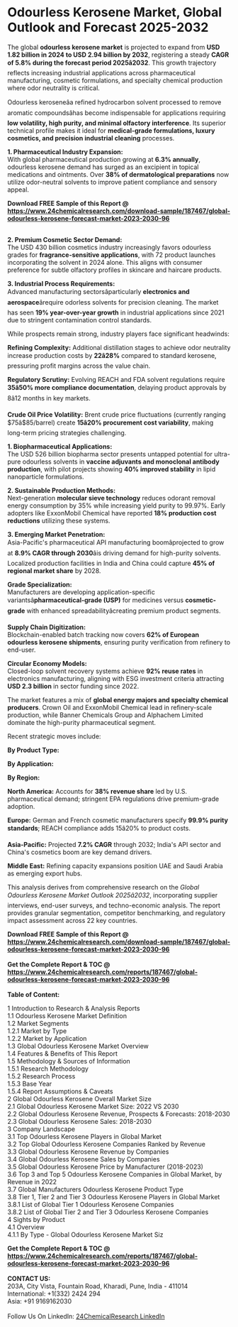 <h1>Odourless Kerosene Market, Global Outlook and Forecast 2025-2032</h1><p>The global <strong>odourless kerosene market</strong> is projected to expand from <strong>USD 1.82 billion in 2024 to USD 2.94 billion by 2032</strong>, registering a steady <strong>CAGR of 5.8% during the forecast period 2025â2032</strong>. This growth trajectory reflects increasing industrial applications across pharmaceutical manufacturing, cosmetic formulations, and specialty chemical production where odor neutrality is critical.</p><p>Odourless keroseneâa refined hydrocarbon solvent processed to remove aromatic compoundsâhas become indispensable for applications requiring <strong>low volatility, high purity, and minimal olfactory interference</strong>. Its superior technical profile makes it ideal for <strong>medical-grade formulations, luxury cosmetics, and precision industrial cleaning</strong> processes.</p><p><strong>1. Pharmaceutical Industry Expansion:</strong><br>
With global pharmaceutical production growing at <strong>6.3% annually</strong>, odourless kerosene demand has surged as an excipient in topical medications and ointments. Over <strong>38% of dermatological preparations</strong> now utilize odor-neutral solvents to improve patient compliance and sensory appeal.</p><div><b>Download FREE Sample of this Report @ 
            <a href="https://www.24chemicalresearch.com/download-sample/187467/global-odourless-kerosene-forecast-market-2023-2030-96">
            https://www.24chemicalresearch.com/download-sample/187467/global-odourless-kerosene-forecast-market-2023-2030-96</a></b></div><br><p><strong>2. Premium Cosmetic Sector Demand:</strong><br>
The USD 430 billion cosmetics industry increasingly favors odourless grades for <strong>fragrance-sensitive applications</strong>, with 72 product launches incorporating the solvent in 2024 alone. This aligns with consumer preference for subtle olfactory profiles in skincare and haircare products.</p><p><strong>3. Industrial Process Requirements:</strong><br>
Advanced manufacturing sectorsâparticularly <strong>electronics and aerospace</strong>ârequire odorless solvents for precision cleaning. The market has seen <strong>19% year-over-year growth</strong> in industrial applications since 2021 due to stringent contamination control standards.</p><p>While prospects remain strong, industry players face significant headwinds:</p><p><strong>Refining Complexity:</strong> Additional distillation stages to achieve odor neutrality increase production costs by <strong>22â28%</strong> compared to standard kerosene, pressuring profit margins across the value chain.</p><p><strong>Regulatory Scrutiny:</strong> Evolving REACH and FDA solvent regulations require <strong>35â50% more compliance documentation</strong>, delaying product approvals by 8â12 months in key markets.</p><p><strong>Crude Oil Price Volatility:</strong> Brent crude price fluctuations (currently ranging $75â$85/barrel) create <strong>15â20% procurement cost variability</strong>, making long-term pricing strategies challenging.</p><p><strong>1. Biopharmaceutical Applications:</strong><br>
The USD 526 billion biopharma sector presents untapped potential for ultra-pure odourless solvents in <strong>vaccine adjuvants and monoclonal antibody production</strong>, with pilot projects showing <strong>40% improved stability</strong> in lipid nanoparticle formulations.</p><p><strong>2. Sustainable Production Methods:</strong><br>
Next-generation <strong>molecular sieve technology</strong> reduces odorant removal energy consumption by 35% while increasing yield purity to 99.97%. Early adopters like ExxonMobil Chemical have reported <strong>18% production cost reductions</strong> utilizing these systems.</p><p><strong>3. Emerging Market Penetration:</strong><br>
Asia-Pacific's pharmaceutical API manufacturing boomâprojected to grow at <strong>8.9% CAGR through 2030</strong>âis driving demand for high-purity solvents. Localized production facilities in India and China could capture <strong>45% of regional market share</strong> by 2028.</p><p><strong>Grade Specialization:</strong><br>
	Manufacturers are developing application-specific variantsâ<strong>pharmaceutical-grade (USP)</strong> for medicines versus <strong>cosmetic-grade</strong> with enhanced spreadabilityâcreating premium product segments.</p><p><strong>Supply Chain Digitization:</strong><br>
	Blockchain-enabled batch tracking now covers <strong>62% of European odourless kerosene shipments</strong>, ensuring purity verification from refinery to end-user.</p><p><strong>Circular Economy Models:</strong><br>
	Closed-loop solvent recovery systems achieve <strong>92% reuse rates</strong> in electronics manufacturing, aligning with ESG investment criteria attracting <strong>USD 2.3 billion</strong> in sector funding since 2022.</p><p>The market features a mix of <strong>global energy majors and specialty chemical producers</strong>. Crown Oil and ExxonMobil Chemical lead in refinery-scale production, while Banner Chemicals Group and Alphachem Limited dominate the high-purity pharmaceutical segment.</p><p>Recent strategic moves include:</p><p><strong>By Product Type:</strong></p><p><strong>By Application:</strong></p><p><strong>By Region:</strong></p><p><strong>North America:</strong> Accounts for <strong>38% revenue share</strong> led by U.S. pharmaceutical demand; stringent EPA regulations drive premium-grade adoption.</p><p><strong>Europe:</strong> German and French cosmetic manufacturers specify <strong>99.9% purity standards</strong>; REACH compliance adds 15â20% to product costs.</p><p><strong>Asia-Pacific:</strong> Projected <strong>7.2% CAGR</strong> through 2032; India's API sector and China's cosmetics boom are key demand drivers.</p><p><strong>Middle East:</strong> Refining capacity expansions position UAE and Saudi Arabia as emerging export hubs.</p><p>This analysis derives from comprehensive research on the <em>Global Odourless Kerosene Market Outlook 2025â2032</em>, incorporating supplier interviews, end-user surveys, and techno-economic analysis. The report provides granular segmentation, competitor benchmarking, and regulatory impact assessment across 22 key countries.</p><div><b>Download FREE Sample of this Report @ 
            <a href="https://www.24chemicalresearch.com/download-sample/187467/global-odourless-kerosene-forecast-market-2023-2030-96">
            https://www.24chemicalresearch.com/download-sample/187467/global-odourless-kerosene-forecast-market-2023-2030-96</a></b></div><br><div><b>Get the Complete Report & TOC @ 
            <a href="https://www.24chemicalresearch.com/reports/187467/global-odourless-kerosene-forecast-market-2023-2030-96">
            https://www.24chemicalresearch.com/reports/187467/global-odourless-kerosene-forecast-market-2023-2030-96</a></b></div><br>
            <b>Table of Content:</b><p>1 Introduction to Research & Analysis Reports<br />
    1.1 Odourless Kerosene Market Definition<br />
    1.2 Market Segments<br />
        1.2.1 Market by Type<br />
        1.2.2 Market by Application<br />
    1.3 Global Odourless Kerosene Market Overview<br />
    1.4 Features & Benefits of This Report<br />
    1.5 Methodology & Sources of Information<br />
        1.5.1 Research Methodology<br />
        1.5.2 Research Process<br />
        1.5.3 Base Year<br />
        1.5.4 Report Assumptions & Caveats<br />
2 Global Odourless Kerosene Overall Market Size<br />
    2.1 Global Odourless Kerosene Market Size: 2022 VS 2030<br />
    2.2 Global Odourless Kerosene Revenue, Prospects & Forecasts: 2018-2030<br />
    2.3 Global Odourless Kerosene Sales: 2018-2030<br />
3 Company Landscape<br />
    3.1 Top Odourless Kerosene Players in Global Market<br />
    3.2 Top Global Odourless Kerosene Companies Ranked by Revenue<br />
    3.3 Global Odourless Kerosene Revenue by Companies<br />
    3.4 Global Odourless Kerosene Sales by Companies<br />
    3.5 Global Odourless Kerosene Price by Manufacturer (2018-2023)<br />
    3.6 Top 3 and Top 5 Odourless Kerosene Companies in Global Market, by Revenue in 2022<br />
    3.7 Global Manufacturers Odourless Kerosene Product Type<br />
    3.8 Tier 1, Tier 2 and Tier 3 Odourless Kerosene Players in Global Market<br />
        3.8.1 List of Global Tier 1 Odourless Kerosene Companies<br />
        3.8.2 List of Global Tier 2 and Tier 3 Odourless Kerosene Companies<br />
4 Sights by Product<br />
    4.1 Overview<br />
        4.1.1 By Type - Global Odourless Kerosene Market Siz</p><div><b>Get the Complete Report & TOC @ 
            <a href="https://www.24chemicalresearch.com/reports/187467/global-odourless-kerosene-forecast-market-2023-2030-96">
            https://www.24chemicalresearch.com/reports/187467/global-odourless-kerosene-forecast-market-2023-2030-96</a></b></div><br><b>CONTACT US:</b><br>
            203A, City Vista, Fountain Road, Kharadi, Pune, India - 411014<br>
            International: +1(332) 2424 294<br>
            Asia: +91 9169162030 <br><br>
            Follow Us On LinkedIn: <a href="https://www.linkedin.com/company/24chemicalresearch/">24ChemicalResearch LinkedIn</a>